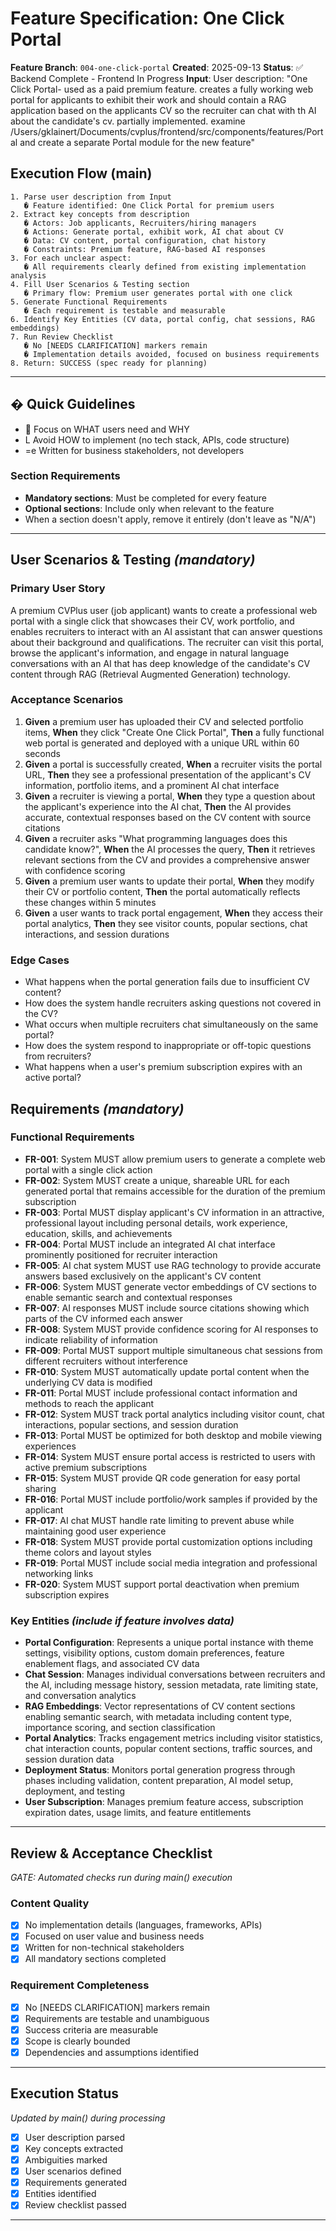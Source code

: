 # Feature Specification: One Click Portal

**Feature Branch**: `004-one-click-portal`
**Created**: 2025-09-13
**Status**: ✅ Backend Complete - Frontend In Progress
**Input**: User description: "One Click Portal- used as a paid premium feature. creates a fully working web portal for applicants to exhibit their work and should contain a RAG application based on the applicants CV so the recruiter can chat with th AI about the candidate's cv. partially implemented. examine /Users/gklainert/Documents/cvplus/frontend/src/components/features/Portal and create a separate Portal module for the new feature"

## Execution Flow (main)
```
1. Parse user description from Input
   � Feature identified: One Click Portal for premium users
2. Extract key concepts from description
   � Actors: Job applicants, Recruiters/hiring managers
   � Actions: Generate portal, exhibit work, AI chat about CV
   � Data: CV content, portal configuration, chat history
   � Constraints: Premium feature, RAG-based AI responses
3. For each unclear aspect:
   � All requirements clearly defined from existing implementation analysis
4. Fill User Scenarios & Testing section
   � Primary flow: Premium user generates portal with one click
5. Generate Functional Requirements
   � Each requirement is testable and measurable
6. Identify Key Entities (CV data, portal config, chat sessions, RAG embeddings)
7. Run Review Checklist
   � No [NEEDS CLARIFICATION] markers remain
   � Implementation details avoided, focused on business requirements
8. Return: SUCCESS (spec ready for planning)
```

---

## � Quick Guidelines
-  Focus on WHAT users need and WHY
- L Avoid HOW to implement (no tech stack, APIs, code structure)
- =e Written for business stakeholders, not developers

### Section Requirements
- **Mandatory sections**: Must be completed for every feature
- **Optional sections**: Include only when relevant to the feature
- When a section doesn't apply, remove it entirely (don't leave as "N/A")

---

## User Scenarios & Testing *(mandatory)*

### Primary User Story
A premium CVPlus user (job applicant) wants to create a professional web portal with a single click that showcases their CV, work portfolio, and enables recruiters to interact with an AI assistant that can answer questions about their background and qualifications. The recruiter can visit this portal, browse the applicant's information, and engage in natural language conversations with an AI that has deep knowledge of the candidate's CV content through RAG (Retrieval Augmented Generation) technology.

### Acceptance Scenarios
1. **Given** a premium user has uploaded their CV and selected portfolio items, **When** they click "Create One Click Portal", **Then** a fully functional web portal is generated and deployed with a unique URL within 60 seconds
2. **Given** a portal is successfully created, **When** a recruiter visits the portal URL, **Then** they see a professional presentation of the applicant's CV information, portfolio items, and a prominent AI chat interface
3. **Given** a recruiter is viewing a portal, **When** they type a question about the applicant's experience into the AI chat, **Then** the AI provides accurate, contextual responses based on the CV content with source citations
4. **Given** a recruiter asks "What programming languages does this candidate know?", **When** the AI processes the query, **Then** it retrieves relevant sections from the CV and provides a comprehensive answer with confidence scoring
5. **Given** a premium user wants to update their portal, **When** they modify their CV or portfolio content, **Then** the portal automatically reflects these changes within 5 minutes
6. **Given** a user wants to track portal engagement, **When** they access their portal analytics, **Then** they see visitor counts, popular sections, chat interactions, and session durations

### Edge Cases
- What happens when the portal generation fails due to insufficient CV content?
- How does the system handle recruiters asking questions not covered in the CV?
- What occurs when multiple recruiters chat simultaneously on the same portal?
- How does the system respond to inappropriate or off-topic questions from recruiters?
- What happens when a user's premium subscription expires with an active portal?

## Requirements *(mandatory)*

### Functional Requirements
- **FR-001**: System MUST allow premium users to generate a complete web portal with a single click action
- **FR-002**: System MUST create a unique, shareable URL for each generated portal that remains accessible for the duration of the premium subscription
- **FR-003**: Portal MUST display applicant's CV information in an attractive, professional layout including personal details, work experience, education, skills, and achievements
- **FR-004**: Portal MUST include an integrated AI chat interface prominently positioned for recruiter interaction
- **FR-005**: AI chat system MUST use RAG technology to provide accurate answers based exclusively on the applicant's CV content
- **FR-006**: System MUST generate vector embeddings of CV sections to enable semantic search and contextual responses
- **FR-007**: AI responses MUST include source citations showing which parts of the CV informed each answer
- **FR-008**: System MUST provide confidence scoring for AI responses to indicate reliability of information
- **FR-009**: Portal MUST support multiple simultaneous chat sessions from different recruiters without interference
- **FR-010**: System MUST automatically update portal content when the underlying CV data is modified
- **FR-011**: Portal MUST include professional contact information and methods to reach the applicant
- **FR-012**: System MUST track portal analytics including visitor count, chat interactions, popular sections, and session duration
- **FR-013**: Portal MUST be optimized for both desktop and mobile viewing experiences
- **FR-014**: System MUST ensure portal access is restricted to users with active premium subscriptions
- **FR-015**: System MUST provide QR code generation for easy portal sharing
- **FR-016**: Portal MUST include portfolio/work samples if provided by the applicant
- **FR-017**: AI chat MUST handle rate limiting to prevent abuse while maintaining good user experience
- **FR-018**: System MUST provide portal customization options including theme colors and layout styles
- **FR-019**: Portal MUST include social media integration and professional networking links
- **FR-020**: System MUST support portal deactivation when premium subscription expires

### Key Entities *(include if feature involves data)*
- **Portal Configuration**: Represents a unique portal instance with theme settings, visibility options, custom domain preferences, feature enablement flags, and associated CV data
- **Chat Session**: Manages individual conversations between recruiters and the AI, including message history, session metadata, rate limiting state, and conversation analytics
- **RAG Embeddings**: Vector representations of CV content sections enabling semantic search, with metadata including content type, importance scoring, and section classification
- **Portal Analytics**: Tracks engagement metrics including visitor statistics, chat interaction counts, popular content sections, traffic sources, and session duration data
- **Deployment Status**: Monitors portal generation progress through phases including validation, content preparation, AI model setup, deployment, and testing
- **User Subscription**: Manages premium feature access, subscription expiration dates, usage limits, and feature entitlements

---

## Review & Acceptance Checklist
*GATE: Automated checks run during main() execution*

### Content Quality
- [x] No implementation details (languages, frameworks, APIs)
- [x] Focused on user value and business needs
- [x] Written for non-technical stakeholders
- [x] All mandatory sections completed

### Requirement Completeness
- [x] No [NEEDS CLARIFICATION] markers remain
- [x] Requirements are testable and unambiguous
- [x] Success criteria are measurable
- [x] Scope is clearly bounded
- [x] Dependencies and assumptions identified

---

## Execution Status
*Updated by main() during processing*

- [x] User description parsed
- [x] Key concepts extracted
- [x] Ambiguities marked
- [x] User scenarios defined
- [x] Requirements generated
- [x] Entities identified
- [x] Review checklist passed

---